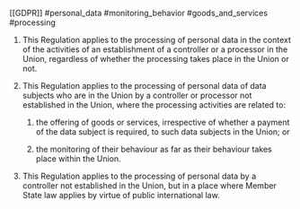 [[GDPR]] #personal_data #monitoring_behavior #goods_and_services #processing


1. This Regulation applies to the processing of personal data in the context of the activities of an establishment of a controller or a processor in the Union, regardless of whether the processing takes place in the Union or not.

2. This Regulation applies to the processing of personal data of data subjects who are in the Union by a controller or processor not established in the Union, where the processing activities are related to:

	
	1. the offering of goods or services, irrespective of whether a payment of the data subject is required, to such data subjects in the Union; or
	
	2. the monitoring of their behaviour as far as their behaviour takes place within the Union.


3. This Regulation applies to the processing of personal data by a controller not established in the Union, but in a place where Member State law applies by virtue of public international law.




